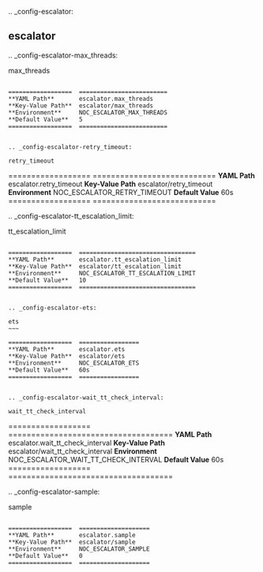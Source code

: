 .. _config-escalator:

escalator
---------


.. _config-escalator-max_threads:

max_threads
~~~~~~~~~~~

==================  =========================
**YAML Path**       escalator.max_threads
**Key-Value Path**  escalator/max_threads
**Environment**     NOC_ESCALATOR_MAX_THREADS
**Default Value**   5
==================  =========================


.. _config-escalator-retry_timeout:

retry_timeout
~~~~~~~~~~~~~

==================  ===========================
**YAML Path**       escalator.retry_timeout
**Key-Value Path**  escalator/retry_timeout
**Environment**     NOC_ESCALATOR_RETRY_TIMEOUT
**Default Value**   60s
==================  ===========================


.. _config-escalator-tt_escalation_limit:

tt_escalation_limit
~~~~~~~~~~~~~~~~~~~

==================  =================================
**YAML Path**       escalator.tt_escalation_limit
**Key-Value Path**  escalator/tt_escalation_limit
**Environment**     NOC_ESCALATOR_TT_ESCALATION_LIMIT
**Default Value**   10
==================  =================================


.. _config-escalator-ets:

ets
~~~

==================  =================
**YAML Path**       escalator.ets
**Key-Value Path**  escalator/ets
**Environment**     NOC_ESCALATOR_ETS
**Default Value**   60s
==================  =================


.. _config-escalator-wait_tt_check_interval:

wait_tt_check_interval
~~~~~~~~~~~~~~~~~~~~~~

==================  ====================================
**YAML Path**       escalator.wait_tt_check_interval
**Key-Value Path**  escalator/wait_tt_check_interval
**Environment**     NOC_ESCALATOR_WAIT_TT_CHECK_INTERVAL
**Default Value**   60s
==================  ====================================


.. _config-escalator-sample:

sample
~~~~~~

==================  ====================
**YAML Path**       escalator.sample
**Key-Value Path**  escalator/sample
**Environment**     NOC_ESCALATOR_SAMPLE
**Default Value**   0
==================  ====================


